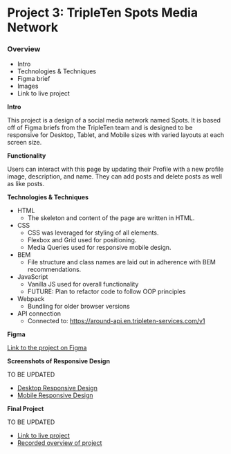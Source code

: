 # Project 3: TripleTen Spots Media Network

### Overview

- Intro
- Technologies & Techniques
- Figma brief
- Images
- Link to live project

**Intro**

This project is a design of a social media network named Spots. It is based off of Figma briefs from the TripleTen team and is designed to be responsive for Desktop, Tablet, and Mobile sizes with varied layouts at each screen size.

**Functionality**

Users can interact with this page by updating their Profile with a new profile image, description, and name. They can add posts and delete posts as well as like posts.

**Technologies & Techniques**

- HTML
  - The skeleton and content of the page are written in HTML.
- CSS
  - CSS was leveraged for styling of all elements.
  - Flexbox and Grid used for positioning.
  - Media Queries used for responsive mobile design.
- BEM
  - File structure and class names are laid out in adherence with BEM recommendations.
- JavaScript
  - Vanilla JS used for overall functionality
  - FUTURE: Plan to refactor code to follow OOP principles
- Webpack
  - Bundling for older browser versions
- API connection
  - Connected to: https://around-api.en.tripleten-services.com/v1

**Figma**

[Link to the project on Figma](https://www.figma.com/file/BBNm2bC3lj8QQMHlnqRsga/Sprint-3-Project-%E2%80%94-Spots?type=design&node-id=2%3A60&mode=design&t=afgNFybdorZO6cQo-1)

**Screenshots of Responsive Design**

TO BE UPDATED

- [Desktop Responsive Design](https://drive.google.com/file/d/10uDLKOPVbQld18QhKHPntwnguGo68e3g/view?usp=sharing)
- [Mobile Responsive Design](https://drive.google.com/file/d/10uDLKOPVbQld18QhKHPntwnguGo68e3g/view?usp=sharing)

**Final Project**

TO BE UPDATED

- [Link to live project](https://jraebowen.github.io/se_project_spots/)
- [Recorded overview of project](https://drive.google.com/file/d/1UBWOwgwm36UgGa1H6EWGHuHucgIjbCAy/view?usp=sharing)
